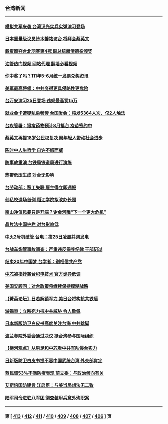 ### 台湾新闻
---
#### [模拟共军来袭 台湾汉光实兵实弹演习登场](../../pages/ncid1349361/n13788316.md?07251645) 
#### [日本重量级议员铃木馨祐访台 将拜会蔡英文](../../pages/ncid1349361/n13788531.md?07251645) 
#### [戴资颖夺台北羽赛第4冠 副总统赖清德亲颁奖](../../pages/ncid1349361/n13788491.md?07251645) 
#### [油管热门视频 网站代理 翻墙必看视频](http://209.222.30.114:81/youtube.html?07251645)
#### [你中奖了吗？111年5-6月统一发票兑奖资讯](../../pages/ncid1349361/n13788433.md?07251645) 
#### [美军最高将领：中共变得更具侵略性更危险](../../pages/ncid1349361/n13788128.md?07251645) 
#### [台万安演习25日登场 违规最高罚15万](../../pages/ncid1349361/n13788121.md?07251645) 
#### [就业金卡遭疑乱象频传 台国发会：核发5364人次、仅2人触法](../../pages/ncid1349361/n13788151.md?07251645) 
#### [台疾管署：猴痘药物预计8月抵台 疫苗签约中](../../pages/ncid1349361/n13788143.md?07251645) 
#### [蔡英文再提18岁公民权复决 盼年轻人带动社会进步](../../pages/ncid1349361/n13788155.md?07251645) 
#### [陈时中人生哲学 自许不怒而威](../../pages/ncid1349361/n13788159.md?07251645) 
#### [防事故重演 台铁局铁道局进行演练](../../pages/ncid1349361/n13788124.md?07251645) 
#### [热带低压生成 对台无影响](../../pages/ncid1349361/n13788122.md?07251645) 
#### [台劳动部：移工失联 雇主得立即通报](../../pages/ncid1349361/n13788120.md?07251645) 
#### [创私校退场首例 稻江学院拟改办长照](../../pages/ncid1349361/n13788119.md?07251645) 
#### [南山净值风暴只是开端？谢金河曝“下一个更大危机”](../../pages/ncid1349361/n13788117.md?07251645) 
#### [晶片法中国护栏  对台影响低](../../pages/ncid1349361/n13788090.md?07251645) 
#### [中火2号机破管 台电：拼25日凌晨并网发电](../../pages/ncid1349361/n13788084.md?07251645) 
#### [台战车炮管事故调查：严重违反保养纪律 干部记过](../../pages/ncid1349361/n13788086.md?07251645) 
#### [结束20年中国梦 台学者：别相信共产党](../../pages/ncid1349361/n13788074.md?07251645) 
#### [中芯被指抄袭台积电技术 官方诡异低调](../../pages/ncid1349361/n13787259.md?07251645) 
#### [美国安顾问：对台政策将继续保持模糊战略](../../pages/ncid1349361/n13787883.md?07251645) 
#### [【菁英论坛】日若解锁军力 美日台将构抗共铁盾](../../pages/ncid1349361/n13787855.md?07251645) 
#### [游锡堃：立陶宛力抗中共威胁 令人敬佩](../../pages/ncid1349361/n13787724.md?07251645) 
#### [日本新版防卫白皮书高度关注台海 中共跳脚](../../pages/ncid1349361/n13787655.md?07251645) 
#### [波兰参院外委会通过决议 挺台湾参与国际组织](../../pages/ncid1349361/n13787471.md?07251645) 
#### [【横河观点】从男足和中芯看中共军队侵台实力](../../pages/ncid1349361/n13787463.md?07251645) 
#### [日新版防卫白皮书提不容中国武统台湾 外交部肯定](../../pages/ncid1349361/n13787187.md?07251645) 
#### [蓝民调53%不满防疫表现 前立委：与政治倾向有关](../../pages/ncid1349361/n13787256.md?07251645) 
#### [艾斯培国防建言 江启臣：与美当局想法无二致](../../pages/ncid1349361/n13787254.md?07251645) 
#### [陆军司令进驻八军团 彻查装甲兵意外殉职案](../../pages/ncid1349361/n13787255.md?07251645) 

---
#### 第 [ [413](./413.md?07251645) / [412](./412.md?07251645) / [411](./411.md?07251645) / [410](./410.md?07251645) / [409](./409.md?07251645) / [408](./408.md?07251645) / [407](./407.md?07251645) / [406](./406.md?07251645) ] 页
